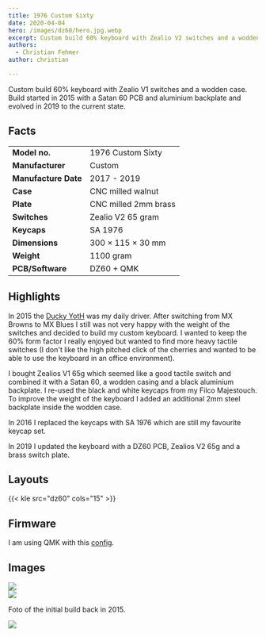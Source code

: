 ```yaml
---
title: 1976 Custom Sixty
date: 2020-04-04
hero: /images/dz60/hero.jpg.webp
excerpt: Custom build 60% keyboard with Zealio V2 switches and a wodden case.
authors:
  - Christian Fehmer
author: christian

---
```


Custom build 60% keyboard with Zealio V1 switches and a wodden case. Build started in 2015 with a Satan 60 PCB and aluminium backplate and evolved in 2019 to the current state.

## Facts 

| | |
|---------------------|-----------------------------------------------------------------------------------------------|
| **Model no.** | 1976 Custom Sixty |
| **Manufacturer** | Custom |
| **Manufacture Date** | 2017 - 2019 |
| **Case** | CNC milled walnut |
| **Plate** | CNC milled 2mm brass |
| **Switches** | Zealio V2 65 gram |
| **Keycaps** | SA 1976 |
| **Dimensions** | 300 × 115 × 30 mm |
| **Weight** | 1100 gram |
| **PCB/Software** | DZ60 + QMK |


## Highlights

In 2015 the [Ducky YotH](/post/2020-04-02-ducky-yoth/) was my daily driver. After switching from MX Browns to MX Blues I still was not very happy with the weight of the switches and decided to build my custom keyboard. I wanted to keep the 60% form factor I really enjoyed but wanted to find more heavy tactile switches (I don't like the high pitched click of the cherries and wanted to be able to use the keyboard in an office environment).

I bought Zealios V1 65g which seemed like a good tactile switch and combined it with a Satan 60, a wodden casing and a black aluminium backplate. I re-used the black and white keycaps from my Filco Majestouch. To improve the weight of the keyboard I added an additional 2mm steel backplate inside the wodden case.

In 2016 I replaced the keycaps with SA 1976 which are still my favourite keycap set.

In 2019 I updated the keyboard with a DZ60 PCB, Zealios V2 65g and a brass switch plate.


## Layouts

{{< kle src="dz60" cols="15" >}}

## Firmware

I am using QMK with this [config](https://github.com/fehmer/qmk_firmware/tree/fehmer/keyboards/dz60/keymaps/fehmer).

## Images


<div class="Image__Large">
  <img src="/images/dz60/1.jpg.webp"  />
</div>

<div class="Image__Large">
  <img src="/images/dz60/2.jpg.webp"  />
</div>

Foto of the initial build back in 2015.

<div class="Image__Large">
  <img src="/images/dz60/3.jpg.webp"  />
</div>